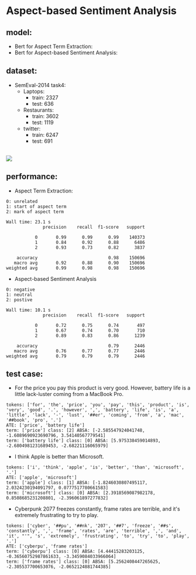 # Aspect-based Sentiment Analysis
## model:
* Bert for Aspect Term Extraction:
* Bert for Aspect-based Sentiment Analysis:

## dataset:
* SemEval-2014 task4:
    * Laptops: 
        * train: 2327
        * test: 636
    * Restaurants:
        * train: 3602
        * test: 1119
    * twitter:
        * train: 6247
        * test: 691
    
<br>![](https://i.imgur.com/KlNHGPo.png)

## performance:
* Aspect Term Extraction:
```
0: unrelated
1: start of aspect term
2: mark of aspect term

Wall time: 23.1 s
              precision    recall  f1-score   support

           0       0.99      0.99      0.99    140373
           1       0.84      0.92      0.88      6486
           2       0.93      0.73      0.82      3837

    accuracy                           0.98    150696
   macro avg       0.92      0.88      0.90    150696
weighted avg       0.99      0.98      0.98    150696
```

* Aspect-based Sentiment Analysis
```
0: negative
1: neutral
2: postive

Wall time: 10.1 s
              precision    recall  f1-score   support

           0       0.72      0.75      0.74       497
           1       0.67      0.74      0.70       710
           2       0.89      0.83      0.86      1239

    accuracy                           0.79      2446
   macro avg       0.76      0.77      0.77      2446
weighted avg       0.79      0.79      0.79      2446
```


## test case:
* For the price you pay this product is very good. However, battery life is a little lack-luster coming from a MacBook Pro.
```
tokens: ['for', 'the', 'price', 'you', 'pay', 'this', 'product', 'is', 'very', 'good', '.', 'however', ',', 'battery', 'life', 'is', 'a', 'little', 'lack', '-', 'lust', '##er', 'coming', 'from', 'a', 'mac', '##book', 'pro', '.']
ATE: ['price', 'battery life']
term: ['price'] class: [2] ABSA: [-2.585547924041748, -1.6089690923690796, 3.54140567779541]
term: ['battery life'] class: [0] ABSA: [5.975338459014893, -2.6804981231689453, -2.68221116065979]
```
* I think Apple is better than Microsoft.
```
tokens: ['i', 'think', 'apple', 'is', 'better', 'than', 'microsoft', '.']
ATE: ['apple', 'microsoft']
term: ['apple'] class: [1] ABSA: [-1.8246030807495117, 2.0324230194091797, 0.0777517780661583]
term: ['microsoft'] class: [0] ABSA: [2.3918569087982178, 0.8508685231208801, -2.396061897277832]
```

* Cyberpunk 2077 freezes constantly, frame rates are terrible, and it's extremely frustrating to try to play.
```
tokens: ['cyber', '##pu', '##nk', '207', '##7', 'freeze', '##s', 'constantly', ',', 'frame', 'rates', 'are', 'terrible', ',', 'and', 'it', "'", 's', 'extremely', 'frustrating', 'to', 'try', 'to', 'play', '.']
ATE: ['cyberpu', 'frame rates']
term: ['cyberpu'] class: [0] ABSA: [4.44415283203125, -0.36560752987861633, -3.3459084033966064]
term: ['frame rates'] class: [0] ABSA: [5.2562408447265625, -2.305537700653076, -2.0652124881744385]
```
